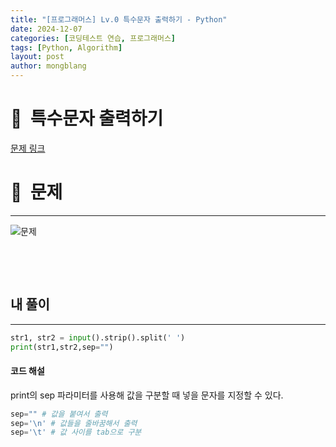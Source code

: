 ```yaml
---
title: "[프로그래머스] Lv.0 특수문자 출력하기 - Python"
date: 2024-12-07  
categories: [코딩테스트 연습, 프로그래머스]
tags: [Python, Algorithm]
layout: post
author: mongblang
---
```


# 📌&nbsp; **특수문자 출력하기**
[문제 링크](https://school.programmers.co.kr/learn/courses/30/lessons/181946)  

# 📝&nbsp; **문제**
---
![문제](https://github.com/user-attachments/assets/84b973ca-38b0-46c5-97a7-a1a918a001ed)


&nbsp;  

&nbsp;   
   


## **내 풀이**  
---  

```python
str1, str2 = input().strip().split(' ')
print(str1,str2,sep="")
```

#### **코드 해설**  
print의 sep 파라미터를 사용해 값을 구분할 때 넣을 문자를 지정할 수 있다.

```python
sep="" # 값을 붙여서 출력
sep='\n' # 값들을 줄바꿈해서 출력 
sep='\t' # 값 사이를 tab으로 구분
```

&nbsp;   